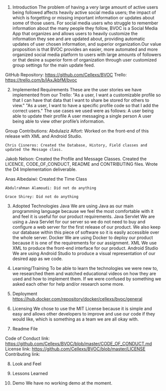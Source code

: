 1. Introduction
  The problem of having a very large amount of active users being followed affects heavily active social media users;
  the impact of which is forgetting or missing important information or updates about some of those users. For social media
  users who struggle to remember information about the many people they follow, BVOC is a Social Media App that organizes and
  allows users to heavily customize the information they see and are updated about, providing automatic updates of user chosen
  information, and superior organization.Our value proposition is that BVOC provides an easier, more automated and more 
  organized social media platform to users with large amounts of followers or that desire a superior form of organization 
  through user customized group settings for the main update feed.
  
GitHub Repository: https://github.com/Cellexs/BVOC
Trello: https://trello.com/b/lAxJkbfM/bvoc

2. Implemented Requirements
  These are the user stories we have implemented from our Trello:
    "As a user, I want a customizable profile so that I can have that data that I want to share be stored for others to view."
    "As a user, I want to have a specific profile code so that I add the correct users."
  The use cases we used were as follows:
    A user being able to update their profile
    A user messaging a single person
    A user being able to view other profile’s information.
    
Group Contributions:
	Abdulaziz Alfort: Worked on the front-end of this release with XML and Android Studio.
  
	Chris Cisneros: Created the Database, History, Field classes and updated the Message class.
  
  Jakob Nelson: Created the Profile and Message Classes. Created the LICENCE, CODE_OF_CONDUCT, README and CONTRIBUTING files.
  Wrote the D4 Implementation deliverable.
	
  Anas Albedaiwi: Created the Time Class
  
	Abdulrahman Alamoudi: Did not do anything
  
	Grace Shirey: Did not do anything

3. Adopted Technologies
  Java
    We are using Java as our main programming language because we feel the most comfortable with it and feel it is useful 
    for our product requirements.
  Java Servlet
    We are using a Java Servlet for our server so we do not need to buy and configure a web server for the first release of
    our product. We also keep our database within this piece of software so it is easily accessible over the whole server.
  Docker
    We are using Docker to deploy our product because it is one of the requirements for our assignment.
  XML
    We use XML to produce the front-end interface for our product.
  Android Studio 
    We are using Android Studio to produce a visual representation of our desired app as we code.

4. Learning/Training
To be able to learn the technologies we were new to, we researched them and watched educational videos on how they are used
and how to implement them. If we were confused by something we asked each other for help and/or research some more.

5. Deployment
  https://hub.docker.com/repository/docker/cellexs/bvoc/general

6. Licensing
We chose to use the MIT License because it is simple and easy and allows other developers to improve and use our code if
they would like, which is something as a team we are all okay with.

7. Readme File

Code of Conduct link: https://github.com/Cellexs/BVOC/blob/master/CODE_OF_CONDUCT.md
License link: https://github.com/Cellexs/BVOC/blob/master/LICENSE
Contributing link: 

8. Look and Feel

9. Lessons Learned

10. Demo
We have no working demo at the moment.
